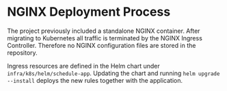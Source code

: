 # NGINX Deployment Process

The project previously included a standalone NGINX container. After migrating to Kubernetes all traffic is terminated by the NGINX Ingress Controller. Therefore no NGINX configuration files are stored in the repository.

Ingress resources are defined in the Helm chart under `infra/k8s/helm/schedule-app`. Updating the chart and running `helm upgrade --install` deploys the new rules together with the application.

